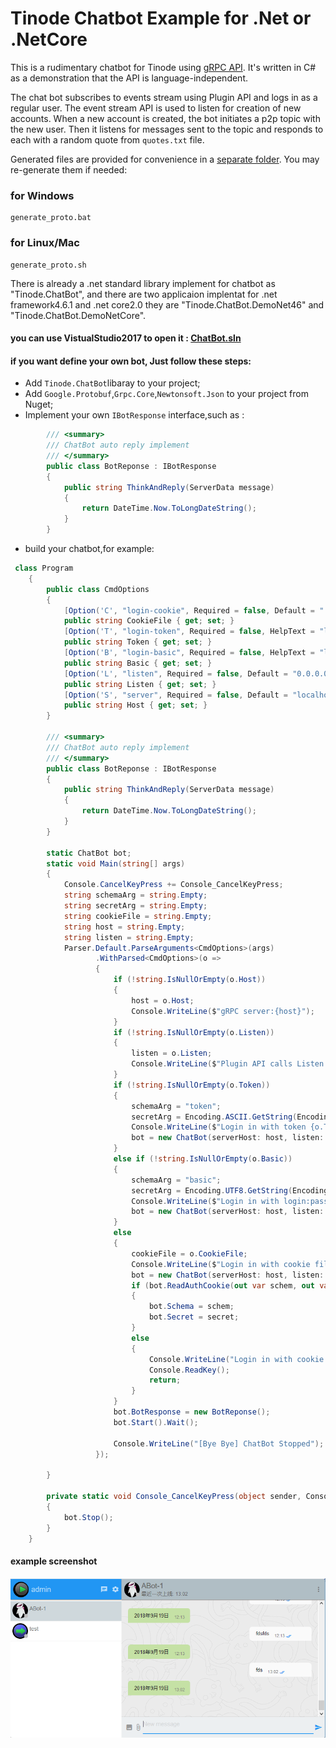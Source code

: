# Tinode Chatbot Example for .Net or .NetCore

This is a rudimentary chatbot for Tinode using [gRPC API](../pbx/). It's written in C# as a demonstration
that the API is language-independent.

The chat bot subscribes to events stream using Plugin API and logs in as a regular user. The event stream API is used to listen for creation of new accounts. When a new account is created, the bot initiates a p2p topic with the new user. Then it listens for messages sent to the topic and responds to each with a random quote from `quotes.txt` file.

Generated files are provided for convenience in a [separate folder](./Tinode.ChatBot). You may re-generate them if needed:
### for Windows
```
generate_proto.bat
```

### for Linux/Mac
```
generate_proto.sh
```

There is already a .net standard library implement for chatbot as "Tinode.ChatBot", and there are two applicaion implentat for .net framework4.6.1 and .net core2.0
they are "Tinode.ChatBot.DemoNet46" and "Tinode.ChatBot.DemoNetCore".

#### you can use VistualStudio2017 to open it : [ChatBot.sln](./ChatBot.sln)

#### if you want define your own bot, Just follow these steps:
* Add `Tinode.ChatBot`libaray to your project;
* Add `Google.Protobuf`,`Grpc.Core`,`Newtonsoft.Json` to your project from Nuget;
* Implement your own `IBotResponse` interface,such as :

```C#
        /// <summary>
        /// ChatBot auto reply implement
        /// </summary>
        public class BotReponse : IBotResponse
        {
            public string ThinkAndReply(ServerData message)
            {
                return DateTime.Now.ToLongDateString();
            }
        }
```

* build your chatbot,for example:

```C#
 class Program
    {
        public class CmdOptions
        {
            [Option('C', "login-cookie", Required = false, Default = ".tn-cookie", HelpText = "read credentials from the provided cookie file")]
            public string CookieFile { get; set; }
            [Option('T', "login-token", Required = false, HelpText = "login using token authentication")]
            public string Token { get; set; }
            [Option('B', "login-basic", Required = false, HelpText = "login using basic authentication username:password")]
            public string Basic { get; set; }
            [Option('L', "listen", Required = false, Default = "0.0.0.0:40052", HelpText = "address to listen on for incoming Plugin API calls")]
            public string Listen { get; set; }
            [Option('S', "server", Required = false, Default = "localhost:6061", HelpText = "address of Tinode server gRPC endpoint")]
            public string Host { get; set; }
        }

        /// <summary>
        /// ChatBot auto reply implement
        /// </summary>
        public class BotReponse : IBotResponse
        {
            public string ThinkAndReply(ServerData message)
            {
                return DateTime.Now.ToLongDateString();
            }
        }

        static ChatBot bot;
        static void Main(string[] args)
        {
            Console.CancelKeyPress += Console_CancelKeyPress;
            string schemaArg = string.Empty;
            string secretArg = string.Empty;
            string cookieFile = string.Empty;
            string host = string.Empty;
            string listen = string.Empty;
            Parser.Default.ParseArguments<CmdOptions>(args)
                   .WithParsed<CmdOptions>(o =>
                   {
                       if (!string.IsNullOrEmpty(o.Host))
                       {
                           host = o.Host;
                           Console.WriteLine($"gRPC server:{host}");
                       }
                       if (!string.IsNullOrEmpty(o.Listen))
                       {
                           listen = o.Listen;
                           Console.WriteLine($"Plugin API calls Listen server:{listen}");
                       }
                       if (!string.IsNullOrEmpty(o.Token))
                       {
                           schemaArg = "token";
                           secretArg = Encoding.ASCII.GetString(Encoding.Default.GetBytes(o.Token));
                           Console.WriteLine($"Login in with token {o.Token}");
                           bot = new ChatBot(serverHost: host, listen: listen, schema: schemaArg, secret: secretArg);
                       }
                       else if (!string.IsNullOrEmpty(o.Basic))
                       {
                           schemaArg = "basic";
                           secretArg = Encoding.UTF8.GetString(Encoding.Default.GetBytes(o.Basic));
                           Console.WriteLine($"Login in with login:password {o.Basic}");
                           bot = new ChatBot(serverHost: host, listen: listen, schema: schemaArg, secret: secretArg);
                       }
                       else
                       {
                           cookieFile = o.CookieFile;
                           Console.WriteLine($"Login in with cookie file {o.CookieFile}");
                           bot = new ChatBot(serverHost: host, listen: listen, cookie: cookieFile, schema: string.Empty, secret: string.Empty);
                           if (bot.ReadAuthCookie(out var schem, out var secret))
                           {
                               bot.Schema = schem;
                               bot.Secret = secret;
                           }
                           else
                           {
                               Console.WriteLine("Login in with cookie file failed, please check your credentials and try again... Press any key to exit.");
                               Console.ReadKey();
                               return;
                           }
                       }
                       bot.BotResponse = new BotReponse();
                       bot.Start().Wait();

                       Console.WriteLine("[Bye Bye] ChatBot Stopped");
                   });

        }

        private static void Console_CancelKeyPress(object sender, ConsoleCancelEventArgs e)
        {
            bot.Stop();
        }
    }
```

#### example screenshot
![image](./screenshots/1.png)
